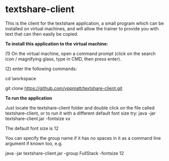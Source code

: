 # textshare-client

This is the client for the textshare application, a small program which can be installed on virtual machines, and will allow the trainer to provide you with text that can then easily be copied.

**To install this application to the virtual machine:**

(1) On the virtual machine, open a command prompt (click on the search icon / magnifying glass, type in CMD, then press enter).

(2) enter the following commands:

cd \workspace

git clone https://github.com/vppmatt/textshare-client.git

**To run the application**

Just locate the textshare-client folder and double click on the file called textshare-client, or to run it with a different default font size try:
java -jar textshare-client.jar -fontsize xx

The default font size is 12

You can specify the group name if it has no spaces in it as a command line argument if known too, e.g.

java -jar textshare-client.jar -group FullStack -fontsize 12
